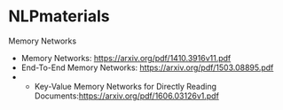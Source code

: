 # NLPmaterials

Memory Networks
- Memory Networks: https://arxiv.org/pdf/1410.3916v11.pdf
- End-To-End Memory Networks: https://arxiv.org/pdf/1503.08895.pdf
- - Key-Value Memory Networks for Directly Reading Documents:https://arxiv.org/pdf/1606.03126v1.pdf
